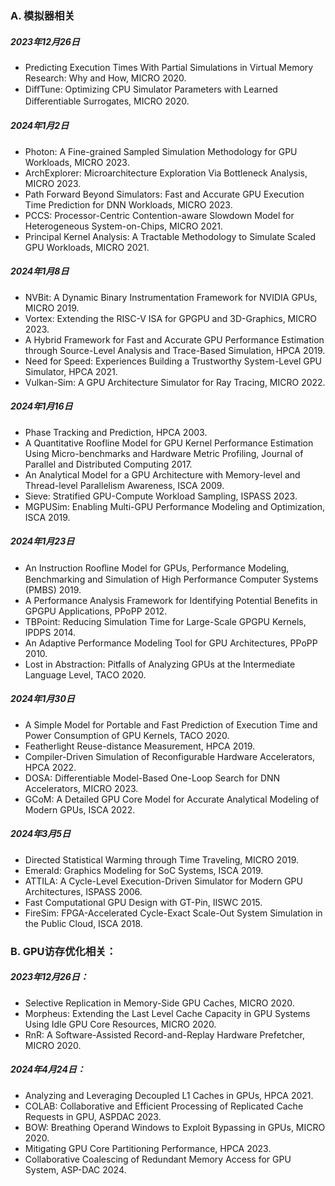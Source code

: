 ### A. 模拟器相关

##### 2023年12月26日

- Predicting Execution Times With Partial Simulations in Virtual Memory Research: Why and How, MICRO 2020.
- DiﬀTune: Optimizing CPU Simulator Parameters with Learned Diﬀerentiable Surrogates, MICRO 2020.

##### 2024年1月2日

* Photon: A Fine-grained Sampled Simulation Methodology for GPU Workloads, MICRO 2023.
* ArchExplorer: Microarchitecture Exploration Via Bottleneck Analysis, MICRO 2023.
* Path Forward Beyond Simulators: Fast and Accurate GPU Execution Time Prediction for DNN Workloads, MICRO 2023.
* PCCS: Processor-Centric Contention-aware Slowdown Model for Heterogeneous System-on-Chips, MICRO 2021.
* Principal Kernel Analysis: A Tractable Methodology to Simulate Scaled GPU Workloads, MICRO 2021.

##### 2024年1月8日

* NVBit: A Dynamic Binary Instrumentation Framework for NVIDIA GPUs, MICRO 2019.
* Vortex: Extending the RISC-V ISA for GPGPU and 3D-Graphics, MICRO 2023.
* A Hybrid Framework for Fast and Accurate GPU Performance Estimation through Source-Level Analysis and Trace-Based Simulation, HPCA 2019.
* Need for Speed: Experiences Building a Trustworthy System-Level GPU Simulator, HPCA 2021.
* Vulkan-Sim: A GPU Architecture Simulator for Ray Tracing, MICRO 2022.

##### 2024年1月16日

* Phase Tracking and Prediction, HPCA 2003.
* A Quantitative Roofline Model for GPU Kernel Performance Estimation Using Micro-benchmarks and Hardware Metric Profiling, Journal of Parallel and Distributed Computing 2017.
* An Analytical Model for a GPU Architecture with Memory-level and Thread-level Parallelism Awareness, ISCA 2009.
* Sieve: Stratified GPU-Compute Workload Sampling, ISPASS 2023.
* MGPUSim: Enabling Multi-GPU Performance Modeling and Optimization, ISCA 2019.

##### 2024年1月23日

* An Instruction Rooﬂine Model for GPUs, Performance Modeling, Benchmarking and Simulation of High Performance Computer Systems (PMBS) 2019.
* A Performance Analysis Framework for Identifying Potential Benefits in GPGPU Applications, PPoPP 2012.
* TBPoint: Reducing Simulation Time for Large-Scale GPGPU Kernels, IPDPS 2014.
* An Adaptive Performance Modeling Tool for GPU Architectures, PPoPP 2010.
* Lost in Abstraction: Pitfalls of Analyzing GPUs at the Intermediate Language Level, TACO 2020.

##### 2024年1月30日

* A Simple Model for Portable and Fast Prediction of Execution Time and Power Consumption of GPU Kernels, TACO 2020.
* Featherlight Reuse-distance Measurement, HPCA 2019.
* Compiler-Driven Simulation of Reconfigurable Hardware Accelerators, HPCA 2022.
* DOSA: Differentiable Model-Based One-Loop Search for DNN Accelerators, MICRO 2023.
* GCoM: A Detailed GPU Core Model for Accurate Analytical Modeling of Modern GPUs, ISCA 2022.

##### 2024年3月5日

* Directed Statistical Warming through Time Traveling, MICRO 2019.
* Emerald: Graphics Modeling for SoC Systems, ISCA 2019.
* ATTILA: A Cycle-Level Execution-Driven Simulator for Modern GPU Architectures, ISPASS 2006.
* Fast Computational GPU Design with GT-Pin, IISWC 2015.
* FireSim: FPGA-Accelerated Cycle-Exact Scale-Out System Simulation in the Public Cloud, ISCA 2018.

### B. GPU访存优化相关：

##### 2023年12月26日：

* Selective Replication in Memory-Side GPU Caches, MICRO 2020.
* Morpheus: Extending the Last Level Cache Capacity in GPU Systems Using Idle GPU Core Resources, MICRO 2020.
* RnR: A Software-Assisted Record-and-Replay Hardware Prefetcher, MICRO 2020.

##### 2024年4月24日：

* Analyzing and Leveraging Decoupled L1 Caches in GPUs, HPCA 2021.
* COLAB: Collaborative and Efficient Processing of Replicated Cache Requests in GPU, ASPDAC 2023.
* BOW: Breathing Operand Windows to Exploit Bypassing in GPUs, MICRO 2020.
* Mitigating GPU Core Partitioning Performance, HPCA 2023.
* Collaborative Coalescing of Redundant Memory Access for GPU System, ASP-DAC 2024.

